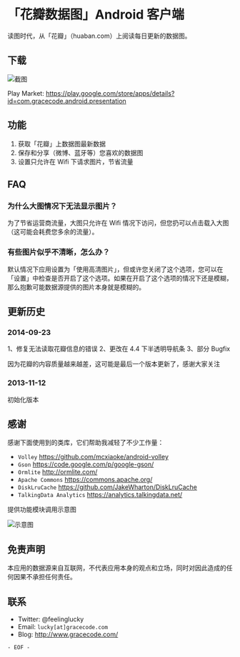 # 「花瓣数据图」Android 客户端

读图时代，从「花瓣」（huaban.com）上阅读每日更新的数据图。


## 下载

![截图](http://files.gracecode.com/2013_11_13/1384333285@320.png)

Play Market: https://play.google.com/store/apps/details?id=com.gracecode.android.presentation


## 功能

1. 获取「花瓣」上数据图最新数据
2. 保存和分享（微博、蓝牙等）您喜欢的数据图
3. 设置只允许在 Wifi 下请求图片，节省流量


## FAQ

### 为什么大图情况下无法显示图片？

为了节省运营商流量，大图只允许在 Wifi 情况下访问，但您扔可以点击载入大图（这可能会耗费您多余的流量）。

### 有些图片似乎不清晰，怎么办？

默认情况下应用设置为「使用高清图片」，但或许您关闭了这个选项，您可以在「设置」中检查是否开启了这个选项。如果在开启了这个选项的情况下还是模糊，那么抱歉可能数据源提供的图片本身就是模糊的。


## 更新历史

### 2014-09-23

1、修复无法读取花瓣信息的错误
2、更改在 4.4 下半透明导航条
3、部分 Bugfix

因为花瓣的内容质量越来越差，这可能是最后一个版本更新了，感谢大家关注


### 2013-11-12

初始化版本


## 感谢

感谢下面使用到的类库，它们帮助我减轻了不少工作量：

* `Volley` https://github.com/mcxiaoke/android-volley
* `Gson` https://code.google.com/p/google-gson/
* `Ormlite` http://ormlite.com/
* `Apache Commons` https://commons.apache.org/
* `DiskLruCache` https://github.com/JakeWharton/DiskLruCache
* `TalkingData Analytics` https://analytics.talkingdata.net/

提供功能模块调用示意图

![示意图](http://files.gracecode.com/2013_11_13/1384333163.png)


## 免责声明

本应用的数据源来自互联网，不代表应用本身的观点和立场，同时对因此造成的任何因果不承担任何责任。

## 联系

* Twitter: @feelinglucky
* Email: `lucky[at]gracecode.com`
* Blog: http://www.gracecode.com/


`- EOF -`
